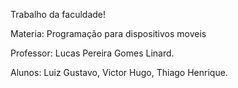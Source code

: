 Trabalho da faculdade!

Materia: Programação para dispositivos moveis

Professor: Lucas Pereira Gomes Linard.

Alunos:
Luiz Gustavo,
Victor Hugo,
Thiago Henrique.
